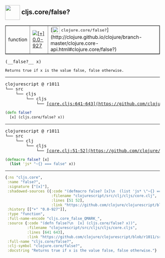 ## <img width="48px" valign="middle" src="http://i.imgur.com/Hi20huC.png"> cljs.core/false?

 <table border="1">
<tr>
<td>function</td>
<td><a href="https://github.com/cljsinfo/api-refs/tree/0.0-927"><img valign="middle" alt="[+] 0.0-927" src="https://img.shields.io/badge/+-0.0--927-lightgrey.svg"></a> </td>
<td>
[<img height="24px" valign="middle" src="http://i.imgur.com/1GjPKvB.png"> <samp>clojure.core/false?</samp>](http://clojure.github.io/clojure/branch-master/clojure.core-api.html#clojure.core/false?)
</td>
</tr>
</table>

 <samp>
(__false?__ x)<br>
</samp>

```
Returns true if x is the value false, false otherwise.
```

---

 <pre>
clojurescript @ r1011
└── src
    └── cljs
        └── cljs
            └── <ins>[core.cljs:641-643](https://github.com/clojure/clojurescript/blob/r1011/src/cljs/cljs/core.cljs#L641-L643)</ins>
</pre>

```clj
(defn false?
  [x] (cljs.core/false? x))
```


---

 <pre>
clojurescript @ r1011
└── src
    └── clj
        └── cljs
            └── <ins>[core.clj:51-52](https://github.com/clojure/clojurescript/blob/r1011/src/clj/cljs/core.clj#L51-L52)</ins>
</pre>

```clj
(defmacro false? [x]
  (list 'js* "~{} === false" x))
```

---

```clj
{:ns "cljs.core",
 :name "false?",
 :signature ["[x]"],
 :shadowed-sources ({:code "(defmacro false? [x]\n  (list 'js* \"~{} === false\" x))",
                     :filename "clojurescript/src/clj/cljs/core.clj",
                     :lines [51 52],
                     :link "https://github.com/clojure/clojurescript/blob/r1011/src/clj/cljs/core.clj#L51-L52"}),
 :history [["+" "0.0-927"]],
 :type "function",
 :full-name-encode "cljs.core_false_QMARK_",
 :source {:code "(defn false?\n  [x] (cljs.core/false? x))",
          :filename "clojurescript/src/cljs/cljs/core.cljs",
          :lines [641 643],
          :link "https://github.com/clojure/clojurescript/blob/r1011/src/cljs/cljs/core.cljs#L641-L643"},
 :full-name "cljs.core/false?",
 :clj-symbol "clojure.core/false?",
 :docstring "Returns true if x is the value false, false otherwise."}

```
